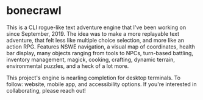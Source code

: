 # bonecrawl

This is a CLI rogue-like text adventure engine that I've been working on since September, 2019. The idea was to make a more replayable text adventure, that felt less like multiple choice selection, and more like an action RPG. Features NSWE navigation, a visual map of coordinates, health bar display, many objects ranging from tools to NPCs, turn-based battling, inventory management, magick, cooking, crafting, dynamic terrain, environmental puzzles, and a heck of a lot more. 

This project's engine is nearling completion for desktop terminals. To follow: website, mobile app, and accessibility options. If you're interested in collaborating, please reach out! 

